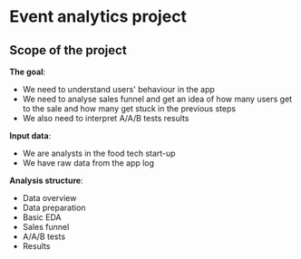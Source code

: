 # Event analytics project

## Scope of the project

**The goal**:
- We need to understand users' behaviour in the app
- We need to analyse sales funnel and get an idea of how many users get to the sale and how many get stuck in the previous steps
- We also need to interpret A/A/B tests results

**Input data**: 
- We are analysts in the food tech start-up
- We have raw data from the app log

**Analysis structure**:
* Data overview
* Data preparation
* Basic EDA
* Sales funnel
* A/A/B tests
* Results

